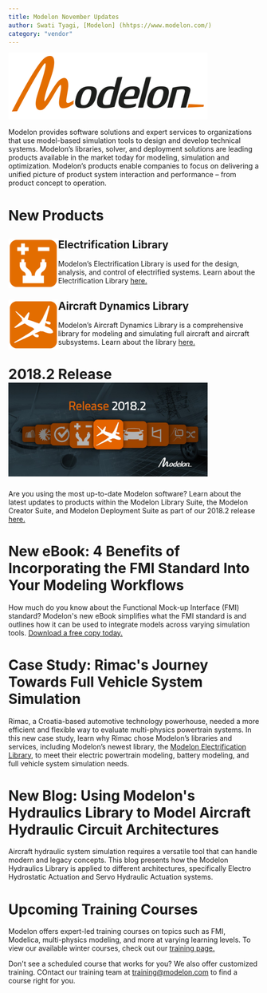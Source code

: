 ```yaml
---
title: Modelon November Updates
author: Swati Tyagi, [Modelon] (hhtps://www.modelon.com/)
category: "vendor"
---
```


![](Modelon_Orange_400.png)

Modelon provides software solutions and expert services to organizations that use model-based simulation tools to design and develop technical systems. Modelon’s libraries, solver, and deployment solutions are leading products available in the market today for modeling, simulation and optimization. Modelon’s products enable companies to focus on delivering a unified picture of product system interaction and performance – from product concept to operation.

# New Products
## Electrification Library <img src= "EL_icon_flat_500.png" alt= "Electrification Library Icon" width="100px" align=left>
Modelon’s Electrification Library is used for the design, analysis, and control of electrified systems. Learn about the Electrification Library [here.](https://modelon.com/library/electrification-library/)

## Aircraft Dynamics Library <img src= "ADL_icon_flat_500.png" alt="Aircraft Dynamics Library Icon" width="100px" align=left>
Modelon’s Aircraft Dynamics Library is a comprehensive library for modeling and simulating full aircraft and aircraft subsystems. Learn about the library [here.](https://www.modelon.com/library/aircraft-dynamics-library/)

# 2018.2 Release <img src= "Release 2018.2 Image.jpg" alt= "Modelon 2018.2 Release" width="400px">

Are you using the most up-to-date Modelon software? Learn about the latest updates to products within the Modelon Library Suite, the Modelon Creator Suite, and Modelon Deployment Suite as part of our 2018.2 release [here.](https://www.modelon.com/modelon-announces-release-of-2018-2/)

# New eBook: 4 Benefits of Incorporating the FMI Standard Into Your Modeling Workflows

How much do you know about the Functional Mock-up Interface (FMI) standard? Modelon's new eBook simplifies what the FMI standard is and outlines how it can be used to integrate models across varying simulation tools. [Download a free copy today.](https://www.modelon.com/support/4-benefits-of-incorporating-the-fmi-standard-into-your-modeling-workflows/)



# Case Study: Rimac's Journey Towards Full Vehicle System Simulation 

Rimac, a Croatia-based automotive technology powerhouse, needed a more efficient and flexible way to evaluate multi-physics powertrain systems. In this new case study, learn why Rimac chose Modelon’s libraries and services, including Modelon’s newest library, the [Modelon Electrification Library](https://modelon.com/library/electrification-library/), to meet their electric powertrain modeling, battery modeling, and full vehicle system simulation needs. 

# New Blog: Using Modelon's Hydraulics Library to Model Aircraft Hydraulic Circuit Architectures

Aircraft hydraulic system simulation requires a versatile tool that can handle modern and legacy concepts. This blog presents how the Modelon Hydraulics Library is applied to different architectures, specifically Electro Hydrostatic Actuation and Servo Hydraulic Actuation systems. 

# Upcoming Training Courses

Modelon offers expert-led training courses on topics such as FMI, Modelica, multi-physics modeling, and more at varying learning levels. To view our available winter courses, check out our [training page.](https://www.modelon.com/support-learning/training/)

Don't see a scheduled course that works for you? We also offer customized training. COntact our training team at training@modelon.com to find a course right for you. 
